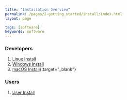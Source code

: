 ```yaml
---
title: "Installation Overview"
permalink: /pages/2-getting_started/install/index.html
layout: page

tags: [software]
keywords: software
---
```


### Developers
1. [Linux Install]({{site.baseurl}}/pages/2-getting_started/install/ubuntu-install.html)
2. [Windows Install]({{site.baseurl}}/pages/2-getting_started/install/ubuntu-install.html)
3. [macOS Install](https://docs.google.com/document/d/146mBWBmxkAu0qBdSlCSer1nqVvOLBn_B-VzkcwpjhEU){:target="_blank"}

### Users
1. [User Install]({{site.baseurl}}/pages/2-getting_started/install/user-install.html)
